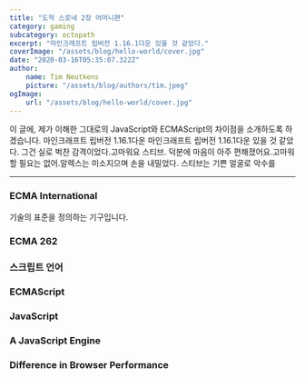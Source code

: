 ```yaml
---
title: "도적 스로네 2장 어머니편"
category: gaming
subcategory: octopath
excerpt: "마인크래프트 립버전 1.16.1다운 있을 것 같았다."
coverImage: "/assets/blog/hello-world/cover.jpg"
date: "2020-03-16T05:35:07.322Z"
author:
    name: Tim Neutkens
    picture: "/assets/blog/authors/tim.jpeg"
ogImage:
    url: "/assets/blog/hello-world/cover.jpg"
---
```


이 글에, 제가 이해한 그대로의 JavaScript와 ECMAScript의 차이점을 소개하도록 하겠습니다. 마인크래프트
립버전 1.16.1다운 마인크래프트 립버전 1.16.1다운 있을 것 같았다. 그건 실로 벅찬 감격이었다.고마워요
스티브. 덕분에 마음이 아주 편해졌어요.고마워할 필요는 없어.알렉스는 미소지으며 손을 내밀었다. 스티브는
기쁜 얼굴로 악수를

<hr>

### ECMA International

기술의 표준을 정의하는 기구입니다.

### ECMA 262

### 스크립트 언어

### ECMAScript

### JavaScript

### A JavaScript Engine

### Difference in Browser Performance
